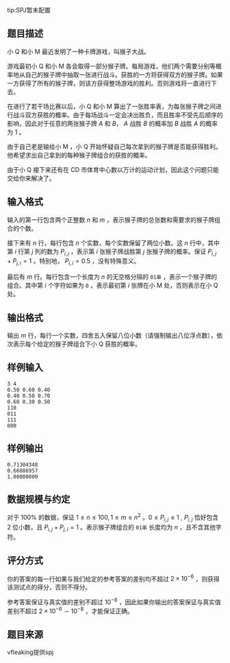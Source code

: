 tip:SPJ暂未配置
## 题目描述
小 Q 和小 M 最近发明了一种卡牌游戏，叫猴子大战。

游戏最初小 Q 和小 M 各会取得一部分猴子牌。每局游戏，他们两个需要分别等概率地从自己的猴子牌中抽取一张进行战斗。获胜的一方将获得双方的猴子牌。如果一方获得了所有的猴子牌，则该方获得整场游戏的胜利。否则游戏将一直进行下去。

在进行了若干场比赛以后，小 Q 和小 M 算出了一张胜率表，为每张猴子牌之间进行战斗双方获胜的概率。由于每场战斗一定会决出胜负，而且胜率不受先后顺序的影响，因此对于任意的两张猴子牌 $A$ 和 $B$， $A$ 战胜 $B$ 的概率加 $B$ 战胜 $A$ 的概率为 $1$ 。

由于自己老是输给小 M ，小 Q 开始怀疑自己每次拿到的猴子牌是否能获得胜利。他希望求出自己拿到的每种猴子牌组合的获胜的概率。

由于小 Q 接下来还有在 CD 市体育中心数以万计的运动计划，因此这个问题只能交给你来解决了。

## 输入格式
输入的第一行包含两个正整数 $n$ 和 $m$ ，表示猴子牌的总张数和需要求的猴子牌组合的个数。

接下来有 $n$ 行，每行包含 $n$ 个实数，每个实数保留了两位小数。这 $n$ 行中，其中第 $i$ 行第 $j$ 列的数为 $P_{i,j}$ ，表示第 $i$ 张猴子牌战胜第 $j$ 张猴子牌的概率。保证 $P_{i,j} + P_{j,i} = 1$ 。特别地， $P_{i,i} = 0.5$ ，没有特殊意义。

最后有 $m$ 行。每行包含一个长度为 $n$ 的无空格分隔的 `01串` ，表示一个猴子牌的组合。其中第 $i$ 个字符如果为 `0` ，表示最初第 $i$ 张牌在小 M 处，否则表示在小 Q 处。

## 输出格式
输出 $m$ 行，每行一个实数，四舍五入保留八位小数（请强制输出八位浮点数），依次表示每个给定的猴子牌组合下小 Q 获胜的概率。

## 样例输入
```plain
3 4
0.50 0.60 0.40
0.40 0.50 0.70
0.60 0.30 0.50
110
011
111
000
```

## 样例输出
```plain
0.71304348
0.66086957
1.00000000
```

## 数据规模与约定
对于 $100\%$ 的数据，保证 $1 \le n \le 100,1 \le m \le n^2$ 。$0 ≤ P_{i,j} ≤ 1$ , $P_{i,j}$ 恰好包含 $2$ 位小数，且 $P_{i,j} + P_{j,i} = 1$ 。表示猴子牌组合的 `01串` 长度均为 $n$ ，且不含其他字符。

## 评分方式
你的答案的每一行如果与我们给定的参考答案的差别均不超过 $2 \times 10^{-6}$ ，则获得该测试点的得分，否则不得分。

参考答案保证与真实值的差别不超过 $10 ^ {-8}$ ，因此如果你输出的答案保证与真实值差别不超过 $2 \times 10^{-6} \sim 10 ^ {-8}$ ，才能保证正确。

## 题目来源
vfleaking提供spj